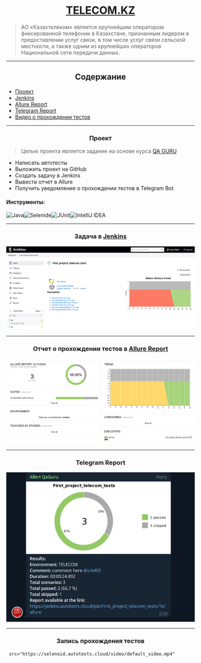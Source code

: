 # <div align="center">[TELECOM.KZ](https://telecom.kz/ru/)</div>
> АО «Казахтелеком» является крупнейшим оператором фиксированной телефонии в Казахстане, признанным лидером в предоставлении услуг связи, в том числе услуг связи сельской местности, а также одним из крупнейших операторов Национальной сети передачи данных.

---

## <div align="center">Содержание</div>

- [Проект](#Проект)
- [Jenkins](#Jenkins)
- [Allure Report](#Allure-Report)
- [Telegram Report](#Telegram-Report)
- [Видео о прохождении тестов](#Видео-о-прохождении-тестов)

---

### <div align="center">Проект</div>
> Целью проекта является задание на основе курса [QA GURU](https://qa.guru/)

- Написать автотесты
- Выложить проект на GitHub
- Создать задачу в Jenkins
- Вывести отчет в Allure
- Получить уведомление о прохождении тестов в Telegram Bot


#### Инструменты:
<img src="https://upload.wikimedia.org/wikipedia/en/3/30/Java_programming_language_logo.svg" alt="Java" height="40" width="40"/><img src="https://ru.selenide.org/images/selenide-logo-big.png" alt="Selenide" height="40" width="50"/><img src="https://junit.org/junit5/assets/img/junit5-logo.png" alt="JUnit" height="40" width="40"/><img src="https://static-00.iconduck.com/assets.00/intellij-idea-icon-2048x2048-hsyna1mi.png" alt="IntelliJ IDEA" height="40" width="40"/>

---

### <div align="center">Задача в [Jenkins](https://jenkins.autotests.cloud/job/First_project_telecom_tests/)</div>
<div align="center">
    <img src="image.png" alt="Jenkins Job">
</div>

---

### <div align="center">Отчет о прохождении тестов в [Allure Report](https://jenkins.autotests.cloud/job/First_project_telecom_tests/allure/)</div>
<div align="center">
    <img src="image-1.png" alt="Allure Report">
</div>

---

### <div align="center">Telegram Report</div>
<div align="center">
    <img src="image-2.png" alt="Telegram Report">
</div>

---

### <div align="center">Запись прохождения тестов</div>
     src="https://selenoid.autotests.cloud/video/default_video.mp4" 
